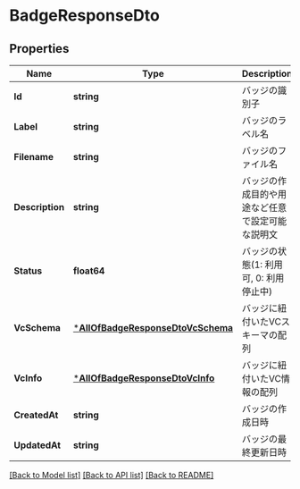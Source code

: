 # BadgeResponseDto

## Properties
Name | Type | Description | Notes
------------ | ------------- | ------------- | -------------
**Id** | **string** | バッジの識別子 | [default to null]
**Label** | **string** | バッジのラベル名 | [default to null]
**Filename** | **string** | バッジのファイル名 | [default to null]
**Description** | **string** | バッジの作成目的や用途など任意で設定可能な説明文 | [default to null]
**Status** | **float64** | バッジの状態(1: 利用可, 0: 利用停止中) | [default to null]
**VcSchema** | [***AllOfBadgeResponseDtoVcSchema**](AllOfBadgeResponseDtoVcSchema.md) | バッジに紐付いたVCスキーマの配列 | [default to null]
**VcInfo** | [***AllOfBadgeResponseDtoVcInfo**](AllOfBadgeResponseDtoVcInfo.md) | バッジに紐付いたVC情報の配列 | [default to null]
**CreatedAt** | **string** | バッジの作成日時 | [default to null]
**UpdatedAt** | **string** | バッジの最終更新日時 | [default to null]

[[Back to Model list]](../README.md#documentation-for-models) [[Back to API list]](../README.md#documentation-for-api-endpoints) [[Back to README]](../README.md)

